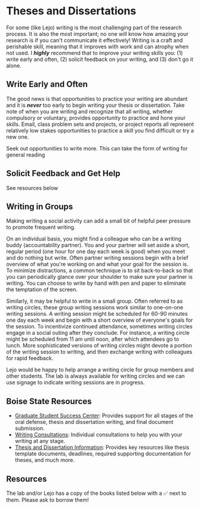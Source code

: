 # Theses and Dissertations

 For some (like Lejo) writing is the most challenging part of the research process. It is also the most important; no one will know how amazing your research is if you can't communicate it effectively! Writing is a craft and perishable skill, meaning that it improves with work and can atrophy when not used. I __*highly*__ recommend that to improve your writing skills you: (1) write early and often, (2) solicit feedback on your writing, and (3) don't go it alone.    

## Write Early and Often

The good news is that opportunities to practice your writing are abundant and it is __*never*__ too early to begin writing your thesis or dissertation. Take note of when you are writing and recognize that all writing, whether compulsory or voluntary, provides opportunity to practice and hone your skills. Email, class problem sets and projects, or project reports all represent relatively low stakes opportunities to practice a skill you find difficult or try a new one. 

Seek out opportunities to write more. This can take the form of writing for general reading   

## Solicit Feedback and Get Help 

See resources below

## Writing in Groups

Making writing a social activity can add a small bit of helpful peer pressure to promote frequent writing. 

On an individual basis, you might find a colleague who can be a writing buddy (accountability partner). You and your partner will set aside a short, regular period (one hour for one day each week is good) when you meet and do nothing but write. Often partner writing sessions begin with a brief overview of what you're working on and what your goal for the session is. To minimize distractions, a common technique is to sit back-to-back so that you can periodically glance over your shoulder to make sure your partner is writing. You can choose to write by hand with pen and paper to eliminate the temptation of the screen.

Similarly, it may be helpful to write in a small group. Often referred to as writing circles, these group writing sessions work similar to one-on-one writing sessions. A writing session might be scheduled for 60-90 minutes one day each week and begin with a short overview of everyone's goals for the session. To incentivize continued attendance, sometimes writing circles engage in a social outing after they conclude. For instance, a writing circle might be scheduled from 11 am until noon, after which attendees go to lunch. More sophisticated versions of writing circles might devote a portion of the writing session to writing, and then exchange writing with colleagues for rapid feedback. 

Lejo would be happy to help arrange a writing circle for group members and other students. The lab is always available for writing circles and we can use signage to indicate writing sessions are in progress.

## Boise State Resources

* [Graduate Student Success Center](https://www.boisestate.edu/graduatecollege-success): Provides support for all stages of the oral defense, thesis and dissertation writing, and final document submission. 
* [Writing Consultations](https://www.boisestate.edu/graduatecollege-success): Individual consultations to help you with your writing at any stage. 
* [Thesis and Dissertation Information](https://www.boisestate.edu/graduatecollege-success/home/thesis-and-dissertation-information/): Provides key resources like thesis template documents, deadlines, required supporting documentation for theses, and much more. 

## Resources

The lab and/or Lejo has a copy of the books listed below with a :white_check_mark: next to them. Please ask to borrow them!